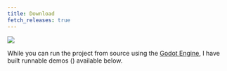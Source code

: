 ```yaml
---
title: Download
fetch_releases: true
---
```


<img class="w-90" src="{{ site.url }}/assets/img/demo.png">

While you can run the project from source using the [Godot Engine](https://godotengine.org/), I have built runnable demos (<a id="latest_tag"></a>) available below.

<div class="mw7 center tc pt3 pb4 silver">
    <a class="link blue hover-mid-gray f-headline lh-solid ph4 no-underline" href="{{ site.url }}/play/">
        <i class="fab fa-chrome"></i>
    </a>
    <a class="link blue hover-mid-gray f-headline lh-solid ph4 no-underline" id="win_link">
        <i class="fab fa-windows"></i>
    </a>
    <a class="link near-black hover-mid-gray f-headline lh-solid ph4 no-underline" id="linux_link">
        <i class="fab fa-linux"></i>
    </a>
    <a class="link silver hover-mid-gray f-headline lh-solid ph4 no-underline" id="mac_link">
        <i class="fab fa-apple"></i>
    </a>
</div>

